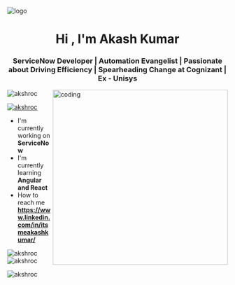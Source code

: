 ![logo](https://github.com/akshroc/akshroc/blob/main/Earth%20hour%20Banner%20Landscape.png)
<h1 align="center">Hi , I'm Akash Kumar</h1>
<h3 align="center">ServiceNow Developer | Automation Evangelist | Passionate about Driving Efficiency | Spearheading Change at Cognizant | Ex - Unisys</h3>
<img align="right" alt="coding" width="400" src="https://user-images.githubusercontent.com/74038190/225813708-98b745f2-7d22-48cf-9150-083f1b00d6c9.gif">

<p align="left">
  <img src="https://komarev.com/ghpvc/?username=akshroc&label=Profile%20views&color=0e75b6&style=flat" alt="akshroc" />
</p>

<p align="left">
  <a href="https://github.com/ryo-ma/github-profile-trophy"><img src="https://github-profile-trophy.vercel.app/?username=akshroc" alt="akshroc" /></a>
</p>

-  I'm currently working on **ServiceNow**
-  I'm currently learning **Angular and React**
-  How to reach me **https://www.linkedin.com/in/itsmeakashkumar/**







<p><img align="left" src="https://github-readme-stats.vercel.app/api/top-langs?username=akshroc&show_icons=true&locale=en&layout=compact" alt="akshroc" /></p>

<p><img align="center" src="https://github-readme-stats.vercel.app/api?username=akshroc&show_icons=true&locale=en" alt="akshroc" /></p>

<p><img align="center" src="https://github-readme-streak-stats.herokuapp.com/?user=akshroc&" alt="akshroc" /></p>
